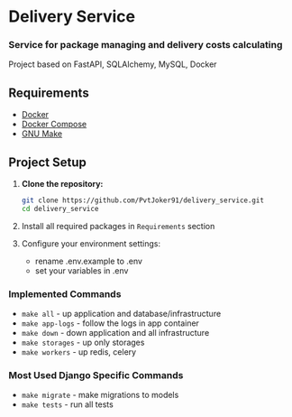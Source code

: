 
# Delivery Service

### Service for package managing and delivery costs calculating

Project based on FastAPI, SQLAlchemy, MySQL, Docker


## Requirements
- [Docker](https://www.docker.com/get-started)
- [Docker Compose](https://docs.docker.com/compose/install/)
- [GNU Make](https://www.gnu.org/software/make/)

## Project Setup

1. **Clone the repository:**

   ```bash
   git clone https://github.com/PvtJoker91/delivery_service.git
   cd delivery_service

2. Install all required packages in `Requirements` section 

3. Configure your environment settings:
   - rename .env.example to .env
   - set your variables in .env

### Implemented Commands

* `make all` - up application and database/infrastructure
* `make app-logs` - follow the logs in app container
* `make down` - down application and all infrastructure
* `make storages` - up only storages
* `make workers` - up redis, celery

### Most Used Django Specific Commands

* `make migrate` - make migrations to models
* `make tests` - run all tests